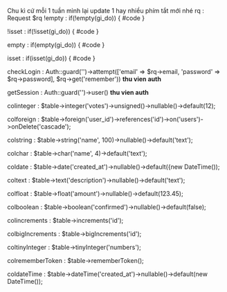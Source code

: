 Chu kì cứ mỗi 1 tuần mình lại update 1 hay nhiều phím tắt mới nhé
rq : Request $rq
!empty : if(!empty(gi_do))
		 {
			 #code
		 }


!isset : if(!isset(gi_do))
		 {
			 #code
		 }


empty : if(empty(gi_do))
        {
            #code
        }

isset : if(isset(gi_do))
        {
            #code
        }

checkLogin : Auth::guard('')->attempt(['email' => $rq->email, 'password' => $rq->password], $rq->get('remember'))  **thu vien auth**

getSession : Auth::guard('')->user() **thu vien auth**


colinteger : $table->integer('votes')->unsigned()->nullable()->default(12);

colforeign : $table->foreign('user_id')->references('id')->on('users')->onDelete('cascade');

colstring : $table->string('name', 100)->nullable()->default('text');

colchar : $table->char('name', 4)->default('text');

coldate : $table->date('created_at')->nullable()->default({new DateTime());

coltext : $table->text('description')->nullable()->default('text');

colfloat : $table->float('amount')->nullable()->default(123.45);

colboolean : $table->boolean('confirmed')->nullable()->default(false);

colincrements : $table->increments('id');

colbigIncrements : $table->bigIncrements('id');

coltinyInteger : $table->tinyInteger('numbers');

colrememberToken : $table->rememberToken();

coldateTime : $table->dateTime('created_at')->nullable()->default(new DateTime());
